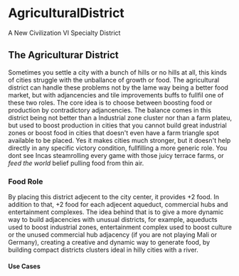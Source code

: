 # AgriculturalDistrict
A New Civilization VI Specialty District

## The Agriculturar District
Sometimes you settle a city with a bunch of hills or no hills at all, this kinds of cities struggle with the unballance of growth or food. The agricultural district can handle these problems not by the lame way being a better food market, but with adjancencies and tile improvements buffs to fullfil one of these two roles. The core idea is to choose between boosting food or production by contradictory adjancencies. The balance comes in this district being not better than a Industrial zone cluster nor than a farm plateu, but used to boost production in cities that you cannot build great industrial zones or boost food in cities that doesn't even have a farm triangle spot available to be placed. Yes it makes cities much stronger, but it doesn't help directly in any specific victory condition, fullfilling a more generic role. You dont see Incas steamrolling every game with those juicy terrace farms, or *feed the world* belief pulling food from thin air.

### Food Role
By placing this district adjecent to the city center, it provides +2 food. In addition to that, +2 food for each adjecent aqueduct, commercial hubs and entertainment complexes. The idea behind that is to give a more dynamic way to build adjacencies with unusual districts, for example, aqueducts used to boost industrial zones, entertainment complex used to boost culture or the unused commercial hub adjacency (if you are not playing Mali or Germany), creating a creative and dynamic way to generate food, by building compact districts clusters ideal in hilly cities with a river.

#### Use Cases
